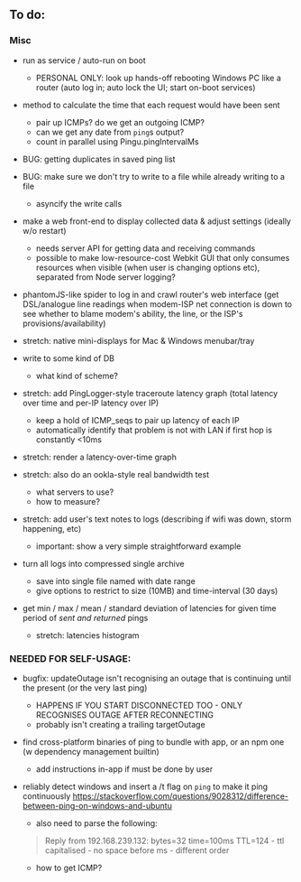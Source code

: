 ## To do:

### Misc

- run as service / auto-run on boot 
	- PERSONAL ONLY: look up hands-off rebooting Windows PC like a router (auto log in; auto lock the UI; start on-boot services)

- method to calculate the time that each request would have been sent
	- pair up ICMPs? do we get an outgoing ICMP?
	- can we get any date from `ping`s output?
	- count in parallel using Pingu.pingIntervalMs

- BUG: getting duplicates in saved ping list

- BUG: make sure we don't try to write to a file while already writing to a file
	- asyncify the write calls

- make a web front-end to display collected data & adjust settings (ideally w/o restart)
	- needs server API for getting data and receiving commands
	- possible to make low-resource-cost Webkit GUI that only consumes resources when visible (when user is changing options etc), separated from Node server logging?

- phantomJS-like spider to log in and crawl router's web interface (get DSL/analogue line readings when modem-ISP net connection is down to see whether to blame modem's ability, the line, or the ISP's provisions/availability)

- stretch: native mini-displays for Mac & Windows menubar/tray

- write to some kind of DB
	- what kind of scheme?

- stretch: add PingLogger-style traceroute latency graph (total latency over time and per-IP latency over IP)
	- keep a hold of ICMP_seqs to pair up latency of each IP
	- automatically identify that problem is not with LAN if first hop is constantly <10ms

- stretch: render a latency-over-time graph

- stretch: also do an ookla-style real bandwidth test
	- what servers to use?
	- how to measure?

- stretch: add user's text notes to logs (describing if wifi was down, storm happening, etc)
	- important: show a very simple straightforward example

- turn all logs into compressed single archive 
	- save into single file named with date range
	- give options to restrict to size (10MB) and time-interval (30 days)

- get min / max / mean / standard deviation of latencies for given time period of *sent and returned* pings
	- stretch: latencies histogram

### NEEDED FOR SELF-USAGE:

- bugfix: updateOutage isn't recognising an outage that is continuing until the present (or the very last ping)
	- HAPPENS IF YOU START DISCONNECTED TOO - ONLY RECOGNISES OUTAGE AFTER RECONNECTING 
	- probably isn't creating a trailing targetOutage

- find cross-platform binaries of ping to bundle with app, or an npm one (w dependency management builtin)
	- add instructions in-app if must be done by user

- reliably detect windows and insert a /t flag on `ping` to make it ping continuously
	https://stackoverflow.com/questions/9028312/difference-between-ping-on-windows-and-ubuntu
	- also need to parse the following:
	> Reply from 192.168.239.132: bytes=32 time=100ms TTL=124
		- ttl capitalised
		- no space before ms
		- different order
	- how to get ICMP?





